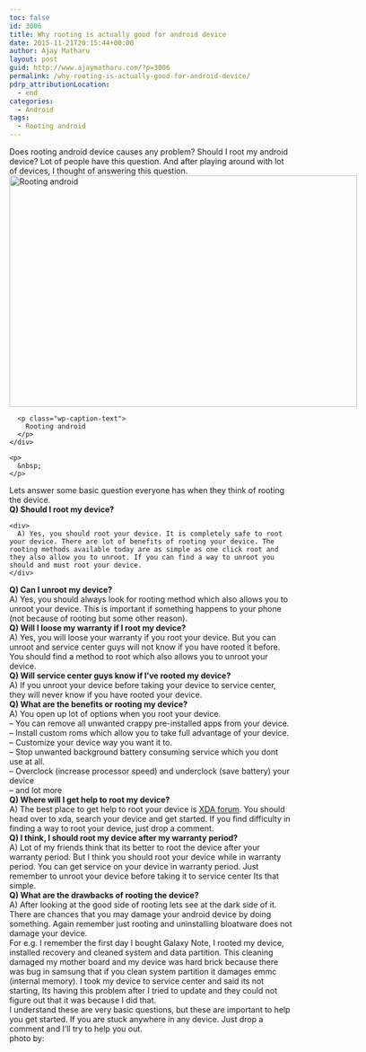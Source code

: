 ```yaml
---
toc: false
id: 3006
title: Why rooting is actually good for android device
date: 2015-11-21T20:15:44+00:00
author: Ajay Matharu
layout: post
guid: http://www.ajaymatharu.com/?p=3006
permalink: /why-rooting-is-actually-good-for-android-device/
pdrp_attributionLocation:
  - end
categories:
  - Android
tags:
  - Rooting android
---
```

<div>
  Does rooting android device causes any problem? Should I root my android device? Lot of people have this question. And after playing around with lot of devices, I thought of answering this question.
</div>

<div>
  <div>
    <div id="attachment_3007" style="width: 630px" class="wp-caption alignnone">
      <img class="size-large wp-image-3007" src="http://www.ajaymatharu.com/wp-content/uploads/2015/11/android_robot_toy-1024x680.jpg" alt="Rooting android" width="620" height="412" srcset="http://www.ajaymatharu.com/wp-content/uploads/2015/11/android_robot_toy-300x199.jpg 300w, http://www.ajaymatharu.com/wp-content/uploads/2015/11/android_robot_toy.jpg 1024w" sizes="(max-width: 620px) 100vw, 620px" />
      
      <p class="wp-caption-text">
        Rooting android
      </p>
    </div>
    
    <p>
      &nbsp;
    </p>
  </div>
  
  <div>
    Lets answer some basic question everyone has when they think of rooting the device.
  </div>
  
  <div>
  </div>
  
  <div>
    <div>
      <strong>Q) Should I root my device?</strong>
    </div>
    
    <div>
      A) Yes, you should root your device. It is completely safe to root your device. There are lot of benefits of rooting your device. The rooting methods available today are as simple as one click root and they also allow you to unroot. If you can find a way to unroot you should and must root your device.
    </div>
  </div>
  
  <div>
  </div>
  
  <div>
    <strong>Q) Can I unroot my device?</strong>
  </div>
  
  <div>
    A) Yes, you should always look for rooting method which also allows you to unroot your device. This is important if something happens to your phone (not because of rooting but some other reason).
  </div>
  
  <div>
  </div>
  
  <div>
    <strong>Q) Will I loose my warranty if I root my device?</strong>
  </div>
  
  <div>
    A) Yes, you will loose your warranty if you root your device. But you can unroot and service center guys will not know if you have rooted it before. You should find a method to root which also allows you to unroot your device.
  </div>
  
  <div>
  </div>
  
  <div>
    <strong>Q) Will service center guys know if I&#8217;ve rooted my device?</strong>
  </div>
  
  <div>
    A) If you unroot your device before taking your device to service center, they will never know if you have rooted your device.
  </div>
  
  <div>
  </div>
  
  <div>
    <strong>Q) What are the benefits or rooting my device?</strong>
  </div>
  
  <div>
    A) You open up lot of options when you root your device.
  </div>
  
  <div>
    &#8211; You can remove all unwanted crappy pre-installed apps from your device.
  </div>
  
  <div>
    &#8211; Install custom roms which allow you to take full advantage of your device.
  </div>
  
  <div>
    &#8211; Customize your device way you want it to.
  </div>
  
  <div>
    &#8211; Stop unwanted background battery consuming service which you dont use at all.
  </div>
  
  <div>
    &#8211; Overclock (increase processor speed) and underclock (save battery) your device
  </div>
  
  <div>
    &#8211; and lot more
  </div>
  
  <div>
  </div>
  
  <div>
    <strong>Q) Where will I get help to root my device?</strong>
  </div>
  
  <div>
    A) The best place to get help to root your device is <a href="http://forum.xda-developers.com/" target="_blank">XDA forum</a>. You should head over to xda, search your device and get started. If you find difficulty in finding a way to root your device, just drop a comment.
  </div>
  
  <div>
  </div>
  
  <div>
    <strong>Q) I think, I should root my device after my warranty period?</strong>
  </div>
  
  <div>
    A) Lot of my friends think that its better to root the device after your warranty period. But I think you should root your device while in warranty period. You can get service on your device in warranty period. Just remember to unroot your device before taking it to service center Its that simple.
  </div>
  
  <div>
  </div>
  
  <div>
    <strong>Q) What are the drawbacks of rooting the device?</strong>
  </div>
  
  <div>
    A) After looking at the good side of rooting lets see at the dark side of it. There are chances that you may damage your android device by doing something. Again remember just rooting and uninstalling bloatware does not damage your device.
  </div>
  
  <div>
  </div>
  
  <div>
    For e.g. I remember the first day I bought Galaxy Note, I rooted my device, installed recovery and cleaned system and data partition. This cleaning damaged my mother board and my device was hard brick because there was bug in samsung that if you clean system partition it damages emmc (internal memory). I took my device to service center and said its not starting, Its having this problem after I tried to update and they could not figure out that it was because I did that.
  </div>
  
  <div>
  </div>
  
  <div>
    I understand these are very basic questions, but these are important to help you get started. If you are stuck anywhere in any device. Just drop a comment and I&#8217;ll try to help you out.
  </div>
</div>

<div id="pdrp_endAttribution">
  photo by: <a href="http://flickr.com/49121171@N00/6831724767" target="_blank" class="pdrp_link pdrp_attributionLink"> </a>
</div>
